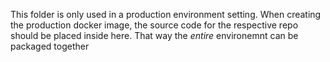 This folder is only used in a production environment setting.
When creating the production docker image, the source code for
the respective repo should be placed inside here. That way
the _entire_ environemnt can be packaged together
